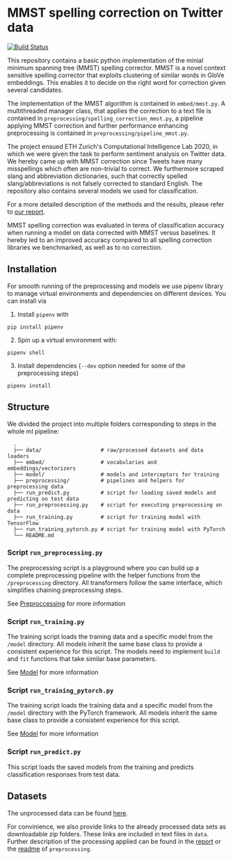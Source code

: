 # MMST spelling correction on Twitter data
[![Build Status](https://travis-ci.com/ferdiko/MMST-spell-correction.svg?token=i5SsXwn36wFP2q84fDCb&branch=master)](https://travis-ci.com/ferdiko/MMST-spell-correction)

This repository contains a basic python implementation of the minial minimum spanning tree (MMST) spelling corrector. MMST is a novel context sensitive spelling corrector that exploits clustering of similar words in GloVe embeddings. This enables it to decide on the right word for correction given several candidates.

The implementation of the MMST algorithm is contained in ```embed/mmst.py```. A multithreaded manager class, that applies the correction to a text file is contained in ```preprocessing/spelling_correction_mmst.py```, a pipeline applying MMST correction and further performance enhancing preprocessing is contained in ```preprocessing/pipeline_mmst.py```.

The project ensued ETH Zurich's Computational Intelligence Lab 2020, in which we were given the task to perform sentiment analysis on Twitter data. We hereby came up with MMST correction since Tweets have many misspellings which often are non-trivial to correct. We furthermore scraped slang and abbreviation dictionaries, such that correctly spelled slang/abbreviations is not falsely corrected to standard English. The repository also contains several models we used for classification.

For a more detailed description of the methods and the results, please refer to [our report](report.pdf).

MMST spelling correction was evaluated in terms of classification accuracy when running a model on data corrected with MMST versus baselines. It hereby led to an improved accuracy compared to all spelling correction libraries we benchmarked, as well as to no correction.

## Installation

For smooth running of the preprocessing and models we use pipenv library to manage virtual environments and dependencies on different devices. You can install via

1. Install `pipenv` with
```
pip install pipenv
```
2. Spin up a virtual environment with:
```
pipenv shell
```
3. Install dependencies (`--dev` option needed for some of the preprocessing steps)
```
pipenv install
```

## Structure

We divided the project into multiple folders corresponding to steps in the whole ml pipeline:

```
  .
  ├── data/                   # raw/processed datasets and data loaders
  ├── embed/                  # vocabularies and embeddings/vectorizers
  ├── model/                  # models and interceptors for training
  ├── preprocessing/          # pipelines and helpers for preprocessing data
  ├── run_predict.py          # script for loading saved models and predicting on test data
  ├── run_preprocessing.py    # script for executing preprocessing on data
  ├── run_training.py         # script for training model with TensorFlow
  ├── run_training_pytorch.py # script for training model with PyTorch
  └── README.md
```

### Script `run_preprocessing.py`

The preprocessing script is a playground where you can build up a complete preprocessing pipeline with the helper functions from the `/preprocessing` directory. All transformers follow the same interface, which simplifies chaining preprocessing steps.

See [Preproccessing](../preprocessing/README.md) for more information

### Script `run_training.py`

The training script loads the training data and a specific model from the `/model` directory. All models inherit the same base class to provide a consistent experience for this script. The models need to implement `build` and `fit` functions that take similar base parameters.

See [Model](../model/README.md) for more information

### Script `run_training_pytorch.py`

The training script loads the training data and a specific model from the `/model` directory with the PyTorch framework. All models inherit the same base class to provide a consistent experience for this script.

See [Model](../model/README.md) for more information

### Script `run_predict.py`

This script loads the saved models from the training and predicts classification responses from test data.

## Datasets
The unprocessed data can be found [here](https://www.kaggle.com/c/cil-text-classification-2020).

For convinience, we also provide links to the already processed data sets as downloadable zip folders.
These links are included in text files in ```data```. Further description of the processing applied can be found in the [report](report.pdf) or the [readme](preprocessing/README.md) of ```preprocessing```.
